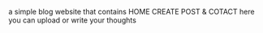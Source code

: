 a simple blog website that contains HOME CREATE POST & COTACT
here you can upload or write your thoughts 
